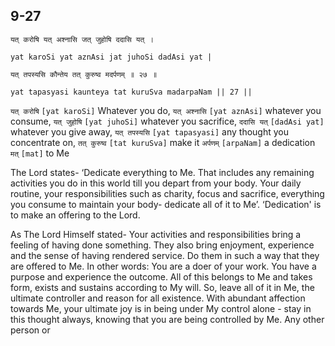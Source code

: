 ## 9-27


```shloka-sa
यत् करोषि यत् अश्नासि जत् जुहोषि ददासि यत् ।
```
```shloka-sa-hk
yat karoSi yat aznAsi jat juhoSi dadAsi yat |
```
```shloka-sa
यत् तपस्यसि कौन्तेय तत् कुरुष्व मदर्पणम् ॥ २७ ॥
```
```shloka-sa-hk
yat tapasyasi kaunteya tat kuruSva madarpaNam || 27 ||
```

`यत् करोषि` `[yat karoSi]` Whatever you do, `यत् अश्नासि` `[yat aznAsi]` whatever you consume, `यत् जुहोषि` `[yat juhoSi]` whatever you sacrifice, `ददासि यत्` `[dadAsi yat]` whatever you give away, `यत् तपस्यसि` `[yat tapasyasi]` any thought you concentrate on, `तत् कुरुष्व` `[tat kuruSva]` make it `अर्पणम्` `[arpaNam]` a dedication `मत्` `[mat]` to Me

The Lord states- ‘Dedicate everything to Me. That includes any remaining activities you do in this world till you depart from your body. Your daily routine, your responsibilities such as charity, focus and sacrifice, everything you consume to maintain your body- dedicate all of it to Me’.
‘Dedication' is to make an offering to the Lord. 



As The Lord Himself stated- Your activities and responsibilities bring a feeling of having done something. They also bring enjoyment, experience and the sense of having rendered service. Do them in such a way that they are offered to Me.
In other words: You are a doer of your work. You have a purpose and experience the outcome. All of this belongs to Me and takes form, exists and sustains according to My will. So, leave all of it in Me, the ultimate controller and reason for all existence. 
With abundant affection towards Me, your ultimate joy is in being under My control alone - stay in this thought always, knowing that you are being controlled by Me. Any other person or 

